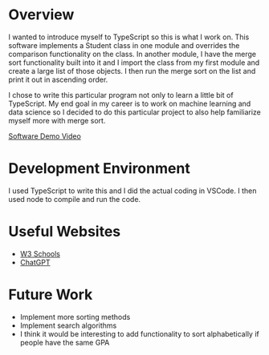 # Overview

I wanted to introduce myself to TypeScript so this is what I work on. This software implements a Student class in one module and overrides the comparison functionality on the class. In another module, I have the merge sort functionality built into it and I import the class from my first module and create a large list of those objects. I then run the merge sort on the list and print it out in ascending order.

I chose to write this particular program not only to learn a little bit of TypeScript. My end goal in my career is to work on machine learning and data science so I decided to do this particular project to also help familiarize myself more with merge sort.

[Software Demo Video](https://youtu.be/-Qe2GgMiye4)

# Development Environment

I used TypeScript to write this and I did the actual coding in VSCode. I then used node to compile and run the code.

# Useful Websites

- [W3 Schools](https://www.w3schools.com/typescript/)
- [ChatGPT](https://chatgpt.com)

# Future Work

- Implement more sorting methods
- Implement search algorithms
- I think it would be interesting to add functionality to sort alphabetically if people have the same GPA